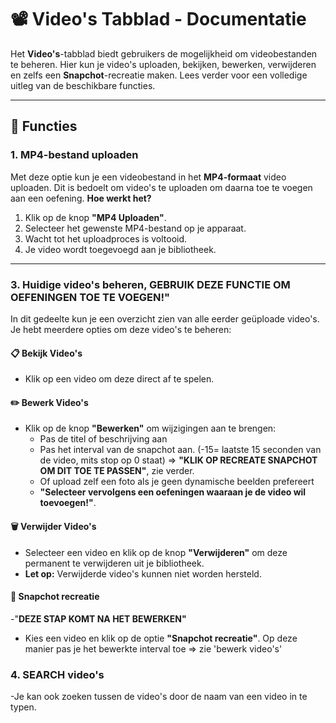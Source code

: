 # 📽️ Video's Tabblad - Documentatie

Het **Video's**-tabblad biedt gebruikers de mogelijkheid om videobestanden te beheren. Hier kun je video's uploaden, bekijken, bewerken, verwijderen en zelfs een **Snapchot**-recreatie maken. Lees verder voor een volledige uitleg van de beschikbare functies.

---

## 🌟 Functies

### 1. **MP4-bestand uploaden**
Met deze optie kun je een videobestand in het **MP4-formaat** video uploaden. Dit is bedoelt om video's te uploaden om daarna toe te voegen aan een oefening.
**Hoe werkt het?**
1. Klik op de knop **"MP4 Uploaden"**.
2. Selecteer het gewenste MP4-bestand op je apparaat.
3. Wacht tot het uploadproces is voltooid.
4. Je video wordt toegevoegd aan je bibliotheek.

---

### 3. **Huidige video's beheren, GEBRUIK DEZE FUNCTIE OM OEFENINGEN TOE TE VOEGEN!"**
In dit gedeelte kun je een overzicht zien van alle eerder geüploade video's. Je hebt meerdere opties om deze video's te beheren:

#### 📋 **Bekijk Video's**
- Klik op een video om deze direct af te spelen.

#### ✏️ **Bewerk Video's**
- Klik op de knop **"Bewerken"** om wijzigingen aan te brengen:
  - Pas de titel of beschrijving aan
  - Pas het interval van de snapchot aan. (-15= laatste 15 seconden van de video, mits stop op 0 staat) => **"KLIK OP RECREATE SNAPCHOT OM DIT TOE TE PASSEN"**, zie verder.
  - Of upload zelf een foto als je geen dynamische beelden prefereert
  - **"Selecteer vervolgens een oefeningen waaraan je de video wil toevoegen!"**.

#### 🗑️ **Verwijder Video's**
- Selecteer een video en klik op de knop **"Verwijderen"** om deze permanent te verwijderen uit je bibliotheek.
- **Let op:** Verwijderde video's kunnen niet worden hersteld.

#### 🔄 **Snapchot recreatie**
-"**DEZE STAP KOMT NA HET BEWERKEN"**

- Kies een video en klik op de optie **"Snapchot recreatie"**. Op deze manier pas je het bewerkte interval toe => zie 'bewerk video's'
### 4. **SEARCH video's**
-Je kan ook zoeken tussen de video's door de naam van een video in te typen.


